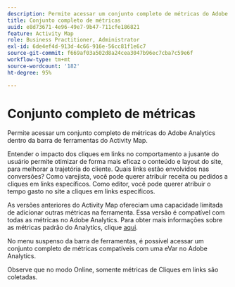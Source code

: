```yaml
---
description: Permite acessar um conjunto completo de métricas do Adobe Analytics dentro da barra de ferramentas do Activity Map.
title: Conjunto completo de métricas
uuid: e8d73671-4e96-49e7-9b47-711cfe186821
feature: Activity Map
role: Business Practitioner, Administrator
exl-id: 6de4ef4d-913d-4c66-916e-56cc81f1e6c7
source-git-commit: f669af03a502d8a24cea3047b96ec7cba7c59e6f
workflow-type: tm+mt
source-wordcount: '182'
ht-degree: 95%

---
```


# Conjunto completo de métricas

Permite acessar um conjunto completo de métricas do Adobe Analytics dentro da barra de ferramentas do Activity Map.

Entender o impacto dos cliques em links no comportamento a jusante do usuário permite otimizar de forma mais eficaz o conteúdo e layout do site, para melhorar a trajetória do cliente. Quais links estão envolvidos nas conversões? Como varejista, você pode querer atribuir receita ou pedidos a cliques em links específicos. Como editor, você pode querer atribuir o tempo gasto no site a cliques em links específicos.

As versões anteriores do Activity Map ofereciam uma capacidade limitada de adicionar outras métricas na ferramenta. Essa versão é compatível com todas as métricas no Adobe Analytics. Para obter mais informações sobre as métricas padrão do Analytics, clique [aqui](https://experienceleague.adobe.com/docs/analytics/components/variables/metrics/metricslist.html).

No menu suspenso da barra de ferramentas, é possível acessar um conjunto completo de métricas compatíveis com uma eVar no Adobe Analytics.

Observe que no modo Online, somente métricas de Cliques em links são coletadas.
